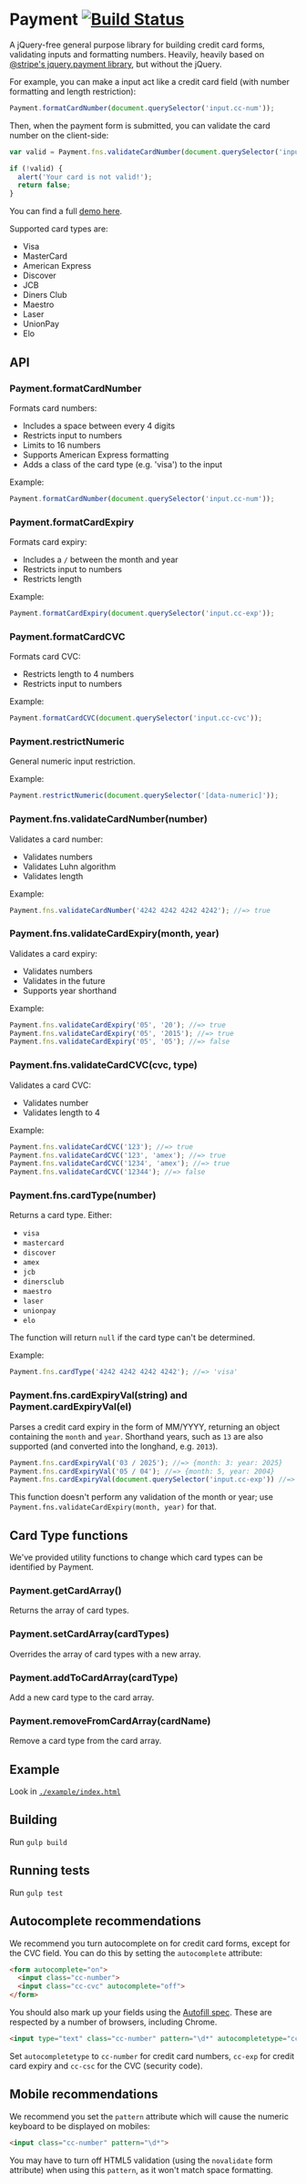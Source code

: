 # Payment [![Build Status](https://travis-ci.org/jessepollak/payment.svg?branch=master)](https://travis-ci.org/jessepollak/payment)

A jQuery-free general purpose library for building credit card forms, validating inputs and formatting numbers. Heavily, heavily based on [@stripe's jquery.payment library](http://github.com/stripe/jquery.payment), but without the jQuery.

For example, you can make a input act like a credit card field (with number formatting and length restriction):

``` javascript
Payment.formatCardNumber(document.querySelector('input.cc-num'));
```

Then, when the payment form is submitted, you can validate the card number on the client-side:

``` javascript
var valid = Payment.fns.validateCardNumber(document.querySelector('input.cc-num').value);

if (!valid) {
  alert('Your card is not valid!');
  return false;
}
```

You can find a full [demo here](http://jessepollak.github.io/payment/example).

Supported card types are:

* Visa
* MasterCard
* American Express
* Discover
* JCB
* Diners Club
* Maestro
* Laser
* UnionPay
* Elo

## API

### Payment.formatCardNumber
Formats card numbers:

* Includes a space between every 4 digits
* Restricts input to numbers
* Limits to 16 numbers
* Supports American Express formatting
* Adds a class of the card type (e.g. 'visa') to the input

Example:

``` javascript
Payment.formatCardNumber(document.querySelector('input.cc-num'));
```

### Payment.formatCardExpiry

Formats card expiry:

* Includes a `/` between the month and year
* Restricts input to numbers
* Restricts length

Example:

``` javascript
Payment.formatCardExpiry(document.querySelector('input.cc-exp'));
```

### Payment.formatCardCVC
Formats card CVC:

* Restricts length to 4 numbers
* Restricts input to numbers

Example:

``` javascript
Payment.formatCardCVC(document.querySelector('input.cc-cvc'));
```

### Payment.restrictNumeric

General numeric input restriction.

Example:

``` javascript
Payment.restrictNumeric(document.querySelector('[data-numeric]'));
```

### Payment.fns.validateCardNumber(number)

Validates a card number:

* Validates numbers
* Validates Luhn algorithm
* Validates length

Example:

``` javascript
Payment.fns.validateCardNumber('4242 4242 4242 4242'); //=> true
```

### Payment.fns.validateCardExpiry(month, year)

Validates a card expiry:

* Validates numbers
* Validates in the future
* Supports year shorthand

Example:

``` javascript
Payment.fns.validateCardExpiry('05', '20'); //=> true
Payment.fns.validateCardExpiry('05', '2015'); //=> true
Payment.fns.validateCardExpiry('05', '05'); //=> false
```

### Payment.fns.validateCardCVC(cvc, type)

Validates a card CVC:

* Validates number
* Validates length to 4

Example:

``` javascript
Payment.fns.validateCardCVC('123'); //=> true
Payment.fns.validateCardCVC('123', 'amex'); //=> true
Payment.fns.validateCardCVC('1234', 'amex'); //=> true
Payment.fns.validateCardCVC('12344'); //=> false
```

### Payment.fns.cardType(number)

Returns a card type. Either:

* `visa`
* `mastercard`
* `discover`
* `amex`
* `jcb`
* `dinersclub`
* `maestro`
* `laser`
* `unionpay`
* `elo`

The function will return `null` if the card type can't be determined.

Example:

``` javascript
Payment.fns.cardType('4242 4242 4242 4242'); //=> 'visa'
```

### Payment.fns.cardExpiryVal(string) and Payment.cardExpiryVal(el)

Parses a credit card expiry in the form of MM/YYYY, returning an object containing the `month` and `year`. Shorthand years, such as `13` are also supported (and converted into the longhand, e.g. `2013`).

``` javascript
Payment.fns.cardExpiryVal('03 / 2025'); //=> {month: 3: year: 2025}
Payment.fns.cardExpiryVal('05 / 04'); //=> {month: 5, year: 2004}
Payment.fns.cardExpiryVal(document.querySelector('input.cc-exp')) //=> {month: 4, year: 2020}
```

This function doesn't perform any validation of the month or year; use `Payment.fns.validateCardExpiry(month, year)` for that.

## Card Type functions

We've provided utility functions to change which card types can be identified by Payment.

### Payment.getCardArray()

Returns the array of card types.

### Payment.setCardArray(cardTypes)

Overrides the array of card types with a new array.

### Payment.addToCardArray(cardType)

Add a new card type to the card array.

### Payment.removeFromCardArray(cardName)

Remove a card type from the card array.

## Example

Look in [`./example/index.html`](example/index.html)

## Building

Run `gulp build`

## Running tests

Run `gulp test`

## Autocomplete recommendations

We recommend you turn autocomplete on for credit card forms, except for the CVC field. You can do this by setting the `autocomplete` attribute:

``` html
<form autocomplete="on">
  <input class="cc-number">
  <input class="cc-cvc" autocomplete="off">
</form>
```

You should also mark up your fields using the [Autofill spec](https://html.spec.whatwg.org/multipage/forms.html#autofill). These are respected by a number of browsers, including Chrome.

``` html
<input type="text" class="cc-number" pattern="\d*" autocompletetype="cc-number" placeholder="Card number" required>
```

Set `autocompletetype` to `cc-number` for credit card numbers, `cc-exp` for credit card expiry and `cc-csc` for the CVC (security code).

## Mobile recommendations

We recommend you set the `pattern` attribute which will cause the numeric keyboard to be displayed on mobiles:

``` html
<input class="cc-number" pattern="\d*">
```

You may have to turn off HTML5 validation (using the `novalidate` form attribute) when using this `pattern`, as it won't match space formatting.
